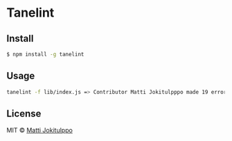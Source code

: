 # Tanelint

## Install

```sh
$ npm install -g tanelint
```


## Usage

```sh
tanelint -f lib/index.js => Contributor Matti Jokitulpppo made 19 errors!
```

## License

MIT © [Matti Jokitulppo](http://mattij.com)


[npm-url]: https://npmjs.org/package/tanelint

